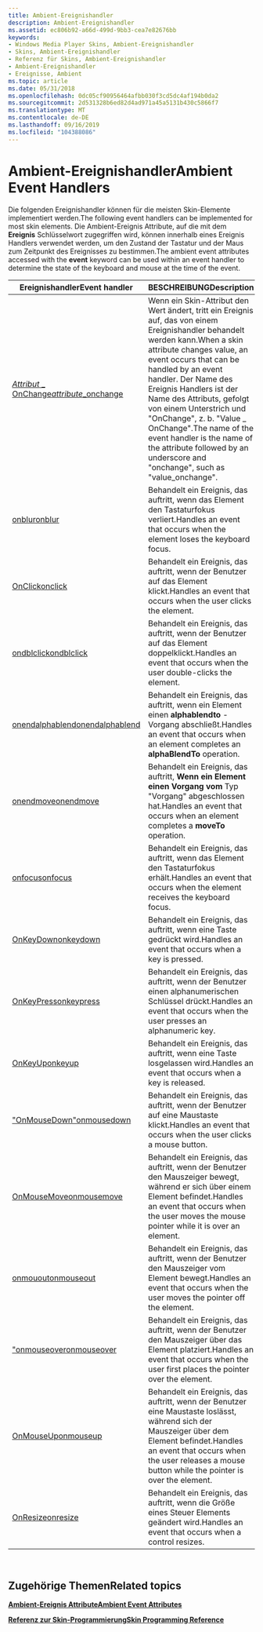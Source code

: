```yaml
---
title: Ambient-Ereignishandler
description: Ambient-Ereignishandler
ms.assetid: ec806b92-a66d-499d-9bb3-cea7e82676bb
keywords:
- Windows Media Player Skins, Ambient-Ereignishandler
- Skins, Ambient-Ereignishandler
- Referenz für Skins, Ambient-Ereignishandler
- Ambient-Ereignishandler
- Ereignisse, Ambient
ms.topic: article
ms.date: 05/31/2018
ms.openlocfilehash: 0dc05cf90956464afbb030f3cd5dc4af194b0da2
ms.sourcegitcommit: 2d531328b6ed82d4ad971a45a5131b430c5866f7
ms.translationtype: MT
ms.contentlocale: de-DE
ms.lasthandoff: 09/16/2019
ms.locfileid: "104388086"
---
```

# <a name="ambient-event-handlers"></a><span data-ttu-id="71b01-108">Ambient-Ereignishandler</span><span class="sxs-lookup"><span data-stu-id="71b01-108">Ambient Event Handlers</span></span>

<span data-ttu-id="71b01-109">Die folgenden Ereignishandler können für die meisten Skin-Elemente implementiert werden.</span><span class="sxs-lookup"><span data-stu-id="71b01-109">The following event handlers can be implemented for most skin elements.</span></span> <span data-ttu-id="71b01-110">Die Ambient-Ereignis Attribute, auf die mit dem **Ereignis** Schlüsselwort zugegriffen wird, können innerhalb eines Ereignis Handlers verwendet werden, um den Zustand der Tastatur und der Maus zum Zeitpunkt des Ereignisses zu bestimmen.</span><span class="sxs-lookup"><span data-stu-id="71b01-110">The ambient event attributes accessed with the **event** keyword can be used within an event handler to determine the state of the keyboard and mouse at the time of the event.</span></span>



| <span data-ttu-id="71b01-111">Ereignishandler</span><span class="sxs-lookup"><span data-stu-id="71b01-111">Event handler</span></span>                                   | <span data-ttu-id="71b01-112">BESCHREIBUNG</span><span class="sxs-lookup"><span data-stu-id="71b01-112">Description</span></span>                                                                                                                                                                                                                   |
|-------------------------------------------------|-------------------------------------------------------------------------------------------------------------------------------------------------------------------------------------------------------------------------------|
| [<span data-ttu-id="71b01-113">*Attribut* \_ OnChange</span><span class="sxs-lookup"><span data-stu-id="71b01-113">*attribute*\_onchange</span></span>](attribute-onchange.md) | <span data-ttu-id="71b01-114">Wenn ein Skin-Attribut den Wert ändert, tritt ein Ereignis auf, das von einem Ereignishandler behandelt werden kann.</span><span class="sxs-lookup"><span data-stu-id="71b01-114">When a skin attribute changes value, an event occurs that can be handled by an event handler.</span></span> <span data-ttu-id="71b01-115">Der Name des Ereignis Handlers ist der Name des Attributs, gefolgt von einem Unterstrich und "OnChange", z. b. "Value \_ OnChange".</span><span class="sxs-lookup"><span data-stu-id="71b01-115">The name of the event handler is the name of the attribute followed by an underscore and "onchange", such as "value\_onchange".</span></span> |
| [<span data-ttu-id="71b01-116">onblur</span><span class="sxs-lookup"><span data-stu-id="71b01-116">onblur</span></span>](onblur.md)                            | <span data-ttu-id="71b01-117">Behandelt ein Ereignis, das auftritt, wenn das Element den Tastaturfokus verliert.</span><span class="sxs-lookup"><span data-stu-id="71b01-117">Handles an event that occurs when the element loses the keyboard focus.</span></span>                                                                                                                                                       |
| [<span data-ttu-id="71b01-118">OnClick</span><span class="sxs-lookup"><span data-stu-id="71b01-118">onclick</span></span>](onclick.md)                          | <span data-ttu-id="71b01-119">Behandelt ein Ereignis, das auftritt, wenn der Benutzer auf das Element klickt.</span><span class="sxs-lookup"><span data-stu-id="71b01-119">Handles an event that occurs when the user clicks the element.</span></span>                                                                                                                                                                |
| [<span data-ttu-id="71b01-120">ondblclick</span><span class="sxs-lookup"><span data-stu-id="71b01-120">ondblclick</span></span>](ondblclick.md)                    | <span data-ttu-id="71b01-121">Behandelt ein Ereignis, das auftritt, wenn der Benutzer auf das Element doppelklickt.</span><span class="sxs-lookup"><span data-stu-id="71b01-121">Handles an event that occurs when the user double-clicks the element.</span></span>                                                                                                                                                         |
| [<span data-ttu-id="71b01-122">onendalphablend</span><span class="sxs-lookup"><span data-stu-id="71b01-122">onendalphablend</span></span>](onendalphablend.md)          | <span data-ttu-id="71b01-123">Behandelt ein Ereignis, das auftritt, wenn ein Element einen **alphablendto** -Vorgang abschließt.</span><span class="sxs-lookup"><span data-stu-id="71b01-123">Handles an event that occurs when an element completes an **alphaBlendTo** operation.</span></span>                                                                                                                                         |
| [<span data-ttu-id="71b01-124">onendmove</span><span class="sxs-lookup"><span data-stu-id="71b01-124">onendmove</span></span>](onendmove.md)                      | <span data-ttu-id="71b01-125">Behandelt ein Ereignis, das auftritt, **Wenn ein Element einen Vorgang vom** Typ "Vorgang" abgeschlossen hat.</span><span class="sxs-lookup"><span data-stu-id="71b01-125">Handles an event that occurs when an element completes a **moveTo** operation.</span></span>                                                                                                                                                |
| [<span data-ttu-id="71b01-126">onfocus</span><span class="sxs-lookup"><span data-stu-id="71b01-126">onfocus</span></span>](onfocus.md)                          | <span data-ttu-id="71b01-127">Behandelt ein Ereignis, das auftritt, wenn das Element den Tastaturfokus erhält.</span><span class="sxs-lookup"><span data-stu-id="71b01-127">Handles an event that occurs when the element receives the keyboard focus.</span></span>                                                                                                                                                    |
| [<span data-ttu-id="71b01-128">OnKeyDown</span><span class="sxs-lookup"><span data-stu-id="71b01-128">onkeydown</span></span>](onkeydown.md)                      | <span data-ttu-id="71b01-129">Behandelt ein Ereignis, das auftritt, wenn eine Taste gedrückt wird.</span><span class="sxs-lookup"><span data-stu-id="71b01-129">Handles an event that occurs when a key is pressed.</span></span>                                                                                                                                                                           |
| [<span data-ttu-id="71b01-130">OnKeyPress</span><span class="sxs-lookup"><span data-stu-id="71b01-130">onkeypress</span></span>](onkeypress.md)                    | <span data-ttu-id="71b01-131">Behandelt ein Ereignis, das auftritt, wenn der Benutzer einen alphanumerischen Schlüssel drückt.</span><span class="sxs-lookup"><span data-stu-id="71b01-131">Handles an event that occurs when the user presses an alphanumeric key.</span></span>                                                                                                                                                       |
| [<span data-ttu-id="71b01-132">OnKeyUp</span><span class="sxs-lookup"><span data-stu-id="71b01-132">onkeyup</span></span>](onkeyup.md)                          | <span data-ttu-id="71b01-133">Behandelt ein Ereignis, das auftritt, wenn eine Taste losgelassen wird.</span><span class="sxs-lookup"><span data-stu-id="71b01-133">Handles an event that occurs when a key is released.</span></span>                                                                                                                                                                          |
| [<span data-ttu-id="71b01-134">"OnMouseDown"</span><span class="sxs-lookup"><span data-stu-id="71b01-134">onmousedown</span></span>](onmousedown.md)                  | <span data-ttu-id="71b01-135">Behandelt ein Ereignis, das auftritt, wenn der Benutzer auf eine Maustaste klickt.</span><span class="sxs-lookup"><span data-stu-id="71b01-135">Handles an event that occurs when the user clicks a mouse button.</span></span>                                                                                                                                                             |
| [<span data-ttu-id="71b01-136">OnMouseMove</span><span class="sxs-lookup"><span data-stu-id="71b01-136">onmousemove</span></span>](onmousemove.md)                  | <span data-ttu-id="71b01-137">Behandelt ein Ereignis, das auftritt, wenn der Benutzer den Mauszeiger bewegt, während er sich über einem Element befindet.</span><span class="sxs-lookup"><span data-stu-id="71b01-137">Handles an event that occurs when the user moves the mouse pointer while it is over an element.</span></span>                                                                                                                               |
| [<span data-ttu-id="71b01-138">onmouout</span><span class="sxs-lookup"><span data-stu-id="71b01-138">onmouseout</span></span>](onmouseout.md)                    | <span data-ttu-id="71b01-139">Behandelt ein Ereignis, das auftritt, wenn der Benutzer den Mauszeiger vom Element bewegt.</span><span class="sxs-lookup"><span data-stu-id="71b01-139">Handles an event that occurs when the user moves the pointer off the element.</span></span>                                                                                                                                                 |
| [<span data-ttu-id="71b01-140">"onmouseover</span><span class="sxs-lookup"><span data-stu-id="71b01-140">onmouseover</span></span>](onmouseover.md)                  | <span data-ttu-id="71b01-141">Behandelt ein Ereignis, das auftritt, wenn der Benutzer den Mauszeiger über das Element platziert.</span><span class="sxs-lookup"><span data-stu-id="71b01-141">Handles an event that occurs when the user first places the pointer over the element.</span></span>                                                                                                                                         |
| [<span data-ttu-id="71b01-142">OnMouseUp</span><span class="sxs-lookup"><span data-stu-id="71b01-142">onmouseup</span></span>](onmouseup.md)                      | <span data-ttu-id="71b01-143">Behandelt ein Ereignis, das auftritt, wenn der Benutzer eine Maustaste loslässt, während sich der Mauszeiger über dem Element befindet.</span><span class="sxs-lookup"><span data-stu-id="71b01-143">Handles an event that occurs when the user releases a mouse button while the pointer is over the element.</span></span>                                                                                                                     |
| [<span data-ttu-id="71b01-144">OnResize</span><span class="sxs-lookup"><span data-stu-id="71b01-144">onresize</span></span>](onresize.md)                        | <span data-ttu-id="71b01-145">Behandelt ein Ereignis, das auftritt, wenn die Größe eines Steuer Elements geändert wird.</span><span class="sxs-lookup"><span data-stu-id="71b01-145">Handles an event that occurs when a control resizes.</span></span>                                                                                                                                                                          |



 

## <a name="related-topics"></a><span data-ttu-id="71b01-146">Zugehörige Themen</span><span class="sxs-lookup"><span data-stu-id="71b01-146">Related topics</span></span>

<dl> <dt>

[<span data-ttu-id="71b01-147">**Ambient-Ereignis Attribute**</span><span class="sxs-lookup"><span data-stu-id="71b01-147">**Ambient Event Attributes**</span></span>](ambient-event-attributes.md)
</dt> <dt>

[<span data-ttu-id="71b01-148">**Referenz zur Skin-Programmierung**</span><span class="sxs-lookup"><span data-stu-id="71b01-148">**Skin Programming Reference**</span></span>](skin-programming-reference.md)
</dt> </dl>

 

 




